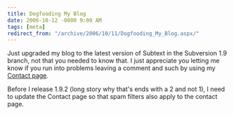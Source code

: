 ```yaml
---
title: Dogfooding My Blog
date: 2006-10-12 -0800 9:00 AM
tags: [meta]
redirect_from: "/archive/2006/10/11/Dogfooding_My_Blog.aspx/"
---
```


Just upgraded my blog to the latest version of Subtext in the Subversion
1.9 branch, not that you needed to know that. I just appreciate you
letting me know if you run into problems leaving a comment and such by
using my [Contact
page](https://haacked.com/contact.aspx "Contact Me page").

Before I release 1.9.2 (long story why that's ends with a 2 and not 1),
I need to update the Contact page so that spam filters also apply to the
contact page.



